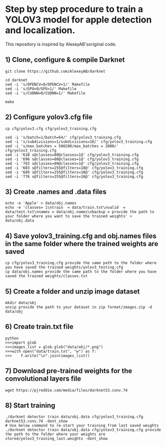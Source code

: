 # Step by step procedure to train a YOLOV3 model for apple detection and localization.

This repository is inspired by AlexeyAB'soriginal code.

## 1) Clone, configure & compile Darknet

```
git clone https://github.com/AlexeyAB/darknet
```

```
cd darknet
sed -i 's/OPENCV=0/OPENCV=1/' Makefile
sed -i 's/GPU=0/GPU=1/' Makefile
sed -i 's/CUDNN=0/CUDNN=1/' Makefile
```

```
make
```

## 2) Configure yolov3.cfg file

```
cp cfg/yolov3.cfg cfg/yolov3_training.cfg
```

```
sed -i 's/batch=1/batch=64/' cfg/yolov3_training.cfg
sed -i 's/subdivisions=1/subdivisions=16/' cfg/yolov3_training.cfg
sed -i 's/max_batches = 500200/max_batches = 2000/' cfg/yolov3_training.cfg
sed -i '610 s@classes=80@classes=1@' cfg/yolov3_training.cfg
sed -i '696 s@classes=80@classes=1@' cfg/yolov3_training.cfg
sed -i '783 s@classes=80@classes=1@' cfg/yolov3_training.cfg
sed -i '603 s@filters=255@filters=18@' cfg/yolov3_training.cfg
sed -i '689 s@filters=255@filters=18@' cfg/yolov3_training.cfg
sed -i '776 s@filters=255@filters=18@' cfg/yolov3_training.cfg
```

## 3) Create .names and .data files

```
echo -e 'Apple' > data/obj.names
echo -e 'classes= 1\ntrain  = data/train.txt\nvalid  = data/test.txt\nnames = data/obj.names\nbackup = provide the path to your folder where you want to save the trained weights' > data/obj.data
```

## 4) Save yolov3_training.cfg and obj.names files in the same folder where the trained weights are saved

```
cp cfg/yolov3_training.cfg provide the same path to the folder where you have saved the trained weights/yolov3_testing.cfg
cp data/obj.names provide the same path to the folder where you have saved the trained weights/classes.txt
```

## 5) Create a folder and unzip image dataset

```
mkdir data/obj
unzip provide the path to your dataset in zip format/images.zip -d data/obj
```

## 6) Create train.txt file

```
python
>>>import glob
>>>images_list = glob.glob("data/obj/*.png")
>>>with open("data/train.txt", "w") as f:
>>>    f.write("\n".join(images_list))
```

## 7) Download pre-trained weights for the convolutional layers file

```
wget https://pjreddie.com/media/files/darknet53.conv.74
```

## 8) Start training

```
./darknet detector train data/obj.data cfg/yolov3_training.cfg darknet53.conv.74 -dont_show
# Use below command to re-start your training from last saved weights
./darknet detector train data/obj.data cfg/yolov3_training.cfg provide the path to the folder where your weights are stored/yolov3_training_last.weights -dont_show
```






